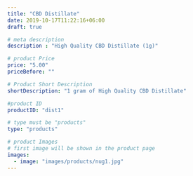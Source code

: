```yaml
---
title: "CBD Distillate"
date: 2019-10-17T11:22:16+06:00
draft: true

# meta description
description : "High Quality CBD Distillate (1g)"

# product Price
price: "5.00"
priceBefore: ""

# Product Short Description
shortDescription: "1 gram of High Quality CBD Distillate"

#product ID
productID: "dist1"

# type must be "products"
type: "products"

# product Images
# first image will be shown in the product page
images:
  - image: "images/products/nug1.jpg"
---
```


